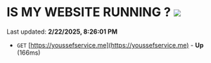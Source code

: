 # IS MY WEBSITE RUNNING ? [![](https://img.shields.io/static/v1?label=Sponsor&message=%E2%9D%A4&logo=GitHub&color=%23fe8e86)](https://github.com/sponsors/Youssef-Lehmam)

Last updated: **2/22/2025, 8:26:01 PM**

- `GET` [https://youssefservice.me](https://youssefservice.me) - **Up** (166ms)
